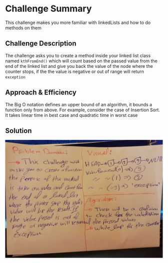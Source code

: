 # Challenge Summary
This challenge makes you more familiar with linkedLists and how to do methods on them

## Challenge Description

The challenge asks you to create a method inside your linked list class named `kthFromEnd()` which will count based on the passed value from the end of the linked list and give you back the value of the node where the counter stops, if the the value is negative or out of range will return `exception`

## Approach & Efficiency

The Big O notation defines an upper bound of an algorithm, it bounds a function only from above. For example, consider the case of Insertion Sort. It takes linear time in best case and quadratic time in worst case

## Solution

![](challenges/linkedList/assesst/IMG_20200131_154509.jpg)
